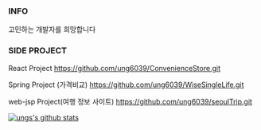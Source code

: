 
###  INFO 
고민하는 개발자를 희망합니다
### SIDE PROJECT
React Project
https://github.com/ung6039/ConvenienceStore.git

Spring Project (가격비교)
https://github.com/ung6039/WiseSingleLife.git

web-jsp Project(여행 정보 사이트)
https://github.com/ung6039/seoulTrip.git

[![ungs's github stats](https://github-readme-stats.vercel.app/api?username=ung6039&show_icons=true)](https://github.com/anuraghazra/github-readme-stats)
                
